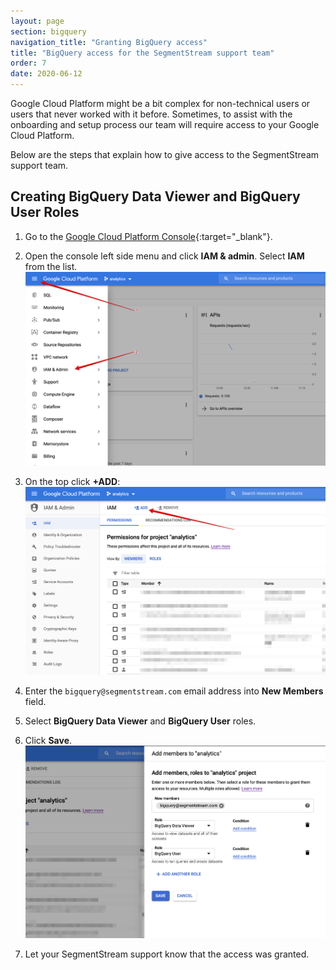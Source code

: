 ```yaml
---
layout: page
section: bigquery
navigation_title: "Granting BigQuery access"
title: "BigQuery access for the SegmentStream support team"
order: 7
date: 2020-06-12
---
```


Google Cloud Platform might be a bit complex for non-technical users or users that never worked with it before. Sometimes, to assist with the onboarding and setup process our team will require access to your Google Cloud Platform.

Below are the steps that explain how to give access to the SegmentStream support team.

## Creating BigQuery Data Viewer and BigQuery User Roles

1. Go to the [Google Cloud Platform Console](https://console.cloud.google.com){:target="_blank"}.
2. Open the console left side menu and click **IAM & admin**. Select **IAM** from the list.
![BigQuery access IAM](/img/bigquery/bq-access-1.png)

3. On the top click **+ADD**:
![BigQuery add IAM](/img/bigquery/bq-access-2.png)

4. Enter the `bigquery@segmentstream.com` email address into **New Members** field.
5. Select **BigQuery Data Viewer** and **BigQuery User** roles.
6. Click **Save**.
![BigQuery add IAM roles](/img/bigquery/bq-access-3.png)

7. Let your SegmentStream support know that the access was granted.
